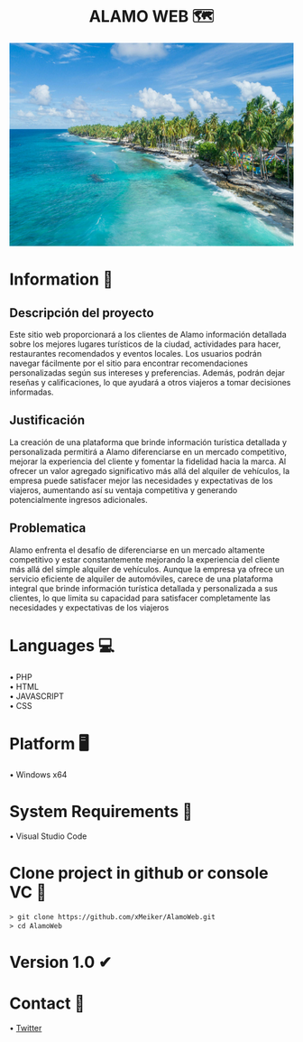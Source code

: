 <h1 align="center">  ALAMO WEB 🗺️ </h1>
<p align="center"><img src="images/home-slide-4.jpg" width="1920px" height="360px" alt="title"></p>

# Information 📄
## Descripción del proyecto
Este sitio web proporcionará a los clientes de Alamo información
detallada sobre los mejores lugares turísticos de la ciudad,
actividades para hacer, restaurantes recomendados y eventos
locales. Los usuarios podrán navegar fácilmente por el sitio para
encontrar recomendaciones personalizadas según sus intereses y
preferencias. Además, podrán dejar reseñas y calificaciones, lo
que ayudará a otros viajeros a tomar decisiones informadas.

## Justificación
La creación de una plataforma que brinde
información turística detallada y personalizada
permitirá a Alamo diferenciarse en un mercado
competitivo, mejorar la experiencia del cliente y
fomentar la fidelidad hacia la marca. Al ofrecer un
valor agregado significativo más allá del alquiler de
vehículos, la empresa puede satisfacer mejor las
necesidades y expectativas de los viajeros,
aumentando así su ventaja competitiva y generando
potencialmente ingresos adicionales.

## Problematica
Alamo enfrenta el desafío de diferenciarse en un
mercado altamente competitivo y estar constantemente
mejorando la experiencia del cliente más allá del simple
alquiler de vehículos. Aunque la empresa ya ofrece un
servicio eficiente de alquiler de automóviles, carece de
una plataforma integral que brinde información turística
detallada y personalizada a sus clientes, lo que limita su
capacidad para satisfacer completamente las necesidades y expectativas de los viajeros

# Languages 💻
  • PHP<br>
  • HTML<br>
  • JAVASCRIPT<br>
  • CSS

# Platform 🖥
  • Windows x64

# System Requirements 👾
  • Visual Studio Code

# Clone project in github or console VC 🤖
 ```console
> git clone https://github.com/xMeiker/AlamoWeb.git
> cd AlamoWeb
```  

# Version 1.0 ✔

# Contact 👤
  • [Twitter][Twitter]

[Twitter]: https://twitter.com/iammeiker 'Twitter'
